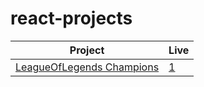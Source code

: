 # react-projects
| Project      | Live|
| --| --|
|[LeagueOfLegends Champions](https://github.com/SametAydinhan/react-projects/tree/main/lol-champions)| [1](lolchampi.netlify.app)|
